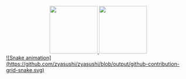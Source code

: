 <div align="center">
  <a href="https://github.com/zyasushi">
  <img height="131em" src="https://github-readme-stats.vercel.app/api?username=zyasushi&show_icons=true&include_all_commits=true&count_private=true&theme=tokyonight"/>
  <img height="131em" src="https://github-readme-stats.vercel.app/api/top-langs/?username=zyasushi&layout=compact&langs_count=7&theme=tokyonight"/>
</div>
<div>
![Snake animation](https://github.com/zyasushi/zyasushi/blob/output/github-contribution-grid-snake.svg)
</div>
